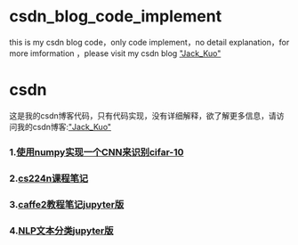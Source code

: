 # csdn_blog_code_implement
 this is my csdn blog code，only code implement，no detail explanation，for more imformation ，please visit my csdn blog ["Jack_Kuo"](https://blog.csdn.net/weixin_37251044) 
# csdn
这是我的csdn博客代码，只有代码实现，没有详细解释，欲了解更多信息，请访问我的csdn博客:["Jack_Kuo"](https://blog.csdn.net/weixin_37251044) 


### 1.[使用numpy实现一个CNN来识别cifar-10](https://blog.csdn.net/weixin_37251044/article/details/81290728)<br>

### 2.[cs224n课程笔记](https://blog.csdn.net/weixin_37251044/article/details/83473874)<br>

### 3.[caffe2教程笔记jupyter版](https://github.com/JackKuo666/csdn_blog_code_implement/tree/master/caffe2)<br>

### 4.[NLP文本分类jupyter版](https://github.com/JackKuo666/csdn_blog_code_implement/tree/master/text_classfier)<br>
